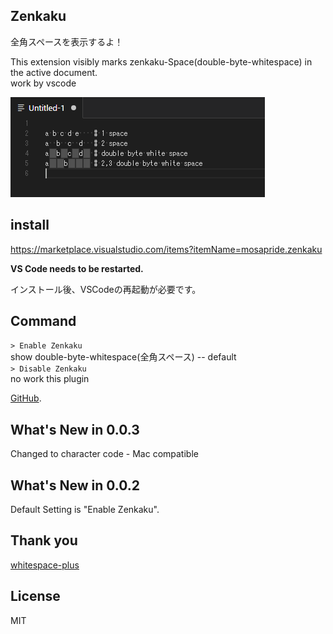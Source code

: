 ## Zenkaku

全角スペースを表示するよ！

This extension visibly marks zenkaku-Space(double-byte-whitespace) in the active document.  
work by vscode

![zenkaku](https://github.com/mosapride/vscode-zenkaku/blob/images/readme01.png?raw=true "sample")

## install

https://marketplace.visualstudio.com/items?itemName=mosapride.zenkaku

**VS Code needs to be restarted.**

インストール後、VSCodeの再起動が必要です。

## Command

<code>> Enable Zenkaku</code>  
show double-byte-whitespace(全角スペース)  -- default  
<code>> Disable Zenkaku</code>  
no work this plugin

[GitHub](https://github.com/mosapride/vscode-zenkaku).

## What's New in 0.0.3
Changed to character code - Mac compatible

## What's New in 0.0.2
Default Setting is "Enable Zenkaku".


## Thank you
[whitespace-plus](https://github.com/davidhouchin/whitespace-plus)

## License
 
MIT

